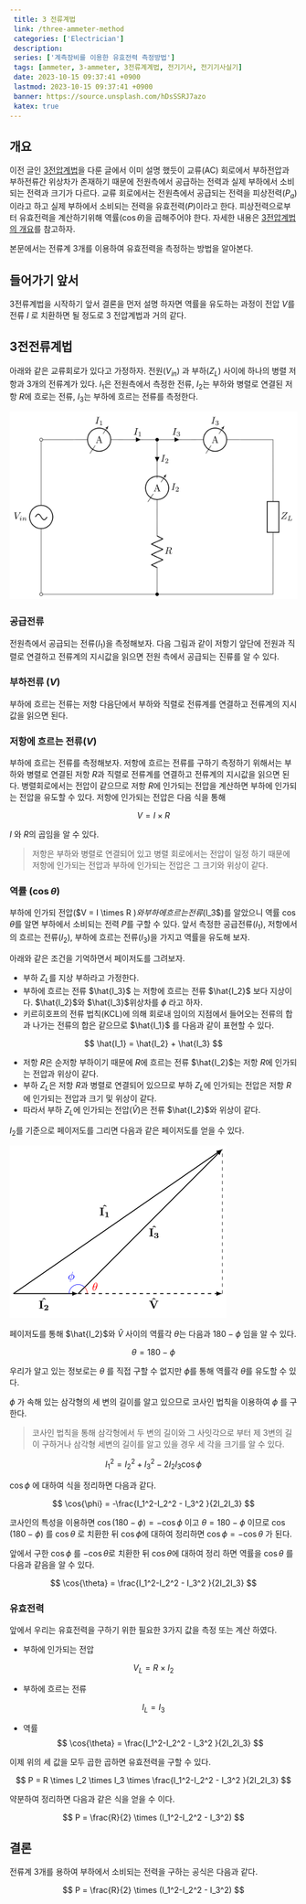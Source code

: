 ```yaml
--- 
 title: 3 전류계법
 link: /three-ammeter-method 
 categories: ['Electrician'] 
 description:  
 series: ['계측장비를 이용한 유효전력 측정방법']
 tags: [ammeter, 3-ammeter, 3전류계계법, 전기기사, 전기기사실기] 
 date: 2023-10-15 09:37:41 +0900 
 lastmod: 2023-10-15 09:37:41 +0900 
 banner: https://source.unsplash.com/hDsSSRJ7azo 
 katex: true
--- 
```

  
 ## 개요 
 이전 글인 [3전압계법](/posts/three-voltmeter-method)을 다룬 글에서 이미 설명 했듯이 교류(AC) 회로에서 부하전압과 부하전류간 위상차가 존재하기 때문에 전원측에서 공급하는 전력과 실제 부하에서 소비되는 전력과 크기가 다르다. 교류 회로에서는 전원측에서 공급되는 전력을 피상전력($P_a$)이라고 하고 실제 부하에서 소비되는 전력을 유효전력($P$)이라고 한다. 피상전력으로부터 유효전력을 계산하기위해 역률($\cos{\theta}$)을 곱해주어야 한다.  자세한 내용은 [3전압계법 의 개요](/posts/three-voltmeter-method/#개요)를 참고하자. 
  
 본문에서는 전류계 3개를 이용하여 유효전력을 측정하는 방법을 알아본다.

## 들어가기 앞서
3전류계법을 시작하기 앞서 결론을 먼저 설명 하자면 역률을 유도하는 과정이 전압 $V$를 전류 $I$ 로 치환하면 될 정도로 3 전압계법과 거의 같다.
  
## 3전전류계법
 
 아래와 같은 교류회로가 있다고 가정하자.  전원($V_{in}$) 과 부하($Z_L$) 사이에 하나의 병렬 저항과 3개의 전류계가 있다.  $I_1$은 전원측에서 측정한 전류, $I_2$는 부하와 병렬로 연결된 저항 $R$에 흐로는 전류, $I_3$는 부하에 흐르는 전류를 측정한다.  

 ![Three Voltmeter Method Circuit Diagram](https://raw.githubusercontent.com/euikook/stock/main/three-ammeter-method-circuit.svg) 
  

 ### 공급전류 
 전원측에서 공급되는 전류($I_1$)을 측정해보자. 다음 그림과 같이 저항기 앞단에 전원과 직렬로 연결하고 전류계의 지시값을 읽으면 전원 측에서 공급되는 진류를 알 수 있다.  

 ### 부하전류 ($V$) 
 부하에 흐르는 전류는 저항 다음단에서 부하와 직렬로 전류계를 연결하고 전류계의 지시값을 읽으면 된다. 
  
 ### 저항에 흐르는 전류($V$) 
 부하에 흐르는 전류를 측정해보자.
 저항에 흐르는 전류를 구하기 측정하기 위해서는 부하와 병렬로 연결된 저항 $R$과 직렬로 전류계를 연결하고 전류계의 지시값을 읽으면 된다. 병렬회로에서는 전압이 같으므로 저항 $R$에 인가되는 전압을 계산하면 부하에 인가되는 전압을 유도할 수 있다. 저항에 인가되는 전압은 다음 식을 통해 
  
 $$ 
 V = I \times R 
 $$ 
  
$I$ 와 $R$의 곱임을 알 수 있다. 
  
 > 저항은 부하와 병렬로 연결되어 있고 병렬 회로에서는 전압이 일정 하기 때문에 저항에 인가되는 전압과 부하에 인가되는 전압은 그 크기와 위상이 같다.
  
  
 ### 역률 ($\cos{\theta}$) 
  
 부하에 인가되 전압($V = I \times R $) 와 부하에 흐르는 전류 ($I_3$)를 알았으니 역률 $\cos{\theta}$를 알면 부하에서 소비되는 전력 $P$를 구할 수 있다. 앞서 측정한 공급전류($I_1$), 저항에서의 흐르는 전류($I_2$), 부하에 흐르는 전류($I_3$)을 가지고 역률을 유도해 보자.  
  
  
 아래와 같은 조건을 기억하면서 페이저도를 그려보자.  
  
 * 부하 $Z_L$를 지상 부하라고 가정한다.  
 * 부하에 흐르는 전류 $\hat{I_3}$ 는 저항에 흐르는 전류 $\hat{I_2}$ 보다 지상이다.  $\hat{I_2}$와 $\hat{I_3}$위상차를 $\phi$ 라고 하자. 
 * 키르히호프의 전류 법칙(KCL)에 의해 회로내 임이의 지점에서 들어오는 전류의 합과 나가는 전류의 합은 같으므로 $\hat{I_1}$ 를 다음과 같이 표현할 수 있다.  
  
 $$ 
 \hat{I_1} = \hat{I_2} + \hat{I_3} 
 $$ 

 * 저항 $R$은 순저항 부하이기 때문에 $R$에 흐르는 전류 $\hat{I_2}$는 저항 $R$에 인가되는 전압과 위상이 같다. 
 * 부하 $Z_L$은 저항 $R$과 병렬로 연결되어 있으므로 부하 $Z_L$에 인가되는 전압은 저항 $R$에 인가되는 전압과 크기 및 위상이 같다.
 * 따라서 부하 $Z_L$에 인가되는 전압($\hat{V}$)은 전류 $\hat{I_2}$와 위상이 같다. 
  
 $I_2$를 기준으로 페이저도를 그리면 다음과 같은 페이저도를 얻을 수 있다. 
  
 ![Three Voltmeter Method Circuit Diagram](https://raw.githubusercontent.com/euikook/stock/main/three-ammeter-method-phase.svg) 
  
  
 페이저도를 통해  $\hat{I_2}$와 $\hat{V}$ 사이의 역률각 $\theta$는 다음과 $180 - \phi$ 임을 알 수 있다.   
  
 $$ 
 \theta = 180 - \phi 
 $$ 
  
 우리가 알고 있는 정보로는 $\theta$ 를 직접 구할 수 없지만 $\phi$를 통해 역률각 $\theta$를 유도할 수 있다. 
  
 $\phi$ 가 속해 있는 삼각형의 세 변의 길이를 알고 있으므로 코사인 법칙을 이용하여 $\phi$ 를 구한다. 
  
 > 코사인 법칙을 통해 삼각형에서 두 변의 길이와 그 사잇각으로 부터 제 3변의 길이 구하거나 삼각형 세변의 길이를 알고 있을 경우 세 각을 크기를 알 수 있다.  
  
 $$ 
 I_1^2 = I_2^2 + I_3^2 - 2I_2I_3\cos{\phi} 
 $$ 
  
 $\cos{\phi}$ 에 대하여 식을 정리하면 다음과 같다.  
  
 $$ 
 \cos{\phi} = -\frac{I_1^2-I_2^2 - I_3^2 }{2I_2I_3} 
 $$ 
  
  
 코사인의 특성을 이용하면   $\cos{(180 - \phi)}= -\cos{\phi}$ 이고 $\theta = 180 - \phi$ 이므로 $\cos{(180 - \phi)}$ 를  $\cos{\theta}$ 로 치환한 뒤 $\cos{\phi}$에 대하여 정리하면 $\cos{\phi} = -\cos{\theta}$ 가 된다.  
  
  
 앞에서 구한 $\cos{\phi}$ 를 $-\cos{\theta}$로 치환한 뒤 $\cos{\theta}$에 대하여 정리 하면 역률을 $\cos{\theta}$ 를 다음과 같음을 알 수 있다.  
  
  
 $$ 
 \cos{\theta} = \frac{I_1^2-I_2^2 - I_3^2 }{2I_2I_3} 
 $$ 
  
 ### 유효전력 
  
 앞에서 우리는 유효전력을 구하기 위한 필요한 3가지 값을 측정 또는 계산 하였다.  
  
 * 부하에 인가되는 전압 
  
 $$ 
 V_{L} = R \times I_2
 $$ 
  
 * 부하에 흐르는 전류 
  
 $$ 
 I_L = I_3
 $$ 
  
 * 역률 
 $$ 
 \cos{\theta} = \frac{I_1^2-I_2^2 - I_3^2 }{2I_2I_3} 
 $$ 
  
  
 이제 위의 세 값을 모두 곱한 곱하면 유효전력을 구할 수 있다.  
  
 $$ 
 P = R \times I_2 \times I_3 \times \frac{I_1^2-I_2^2 - I_3^2 }{2I_2I_3}
 $$ 
  
 약분하여 정리하면 다음과 같은 식을 얻을 수 이다.  
  
 $$ 
 P = \frac{R}{2} \times (I_1^2-I_2^2 - I_3^2) 
 $$ 
  
 ##  결론 
  
 전류계 3개를 용하여 부하에서 소비되는 전력을 구하는 공식은 다음과 같다.  
  
 $$ 
 P = \frac{R}{2} \times (I_1^2-I_2^2 - I_3^2)
 $$ 
 
